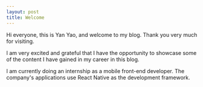 ```yaml
---
layout: post
title: Welcome
---
```


Hi everyone, this is Yan Yao, and welcome to my blog. Thank you very much for visiting.

I am very excited and grateful that I have the opportunity to showcase some of the content I have gained in my career in this blog.

I am currently doing an internship as a mobile front-end developer. The company's applications use React Native as the development framework.


